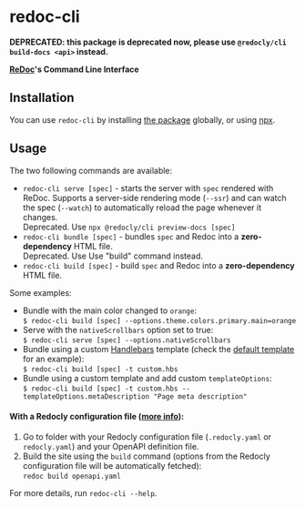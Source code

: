 # redoc-cli

**DEPRECATED: this package is deprecated now, please use `@redocly/cli build-docs <api>` instead.**

**[ReDoc](https://github.com/Redocly/redoc)'s Command Line Interface**

## Installation

You can use `redoc-cli` by installing [the package](https://www.npmjs.com/package/redoc-cli) globally,
or using [npx](https://medium.com/@maybekatz/introducing-npx-an-npm-package-runner-55f7d4bd282b).

## Usage

The two following commands are available:

- `redoc-cli serve [spec]` - starts the server with `spec` rendered with ReDoc.
  Supports a server-side rendering mode (`--ssr`)
  and can watch the spec (`--watch`) to automatically reload the page whenever it changes.\
  Deprecated. Use `npx @redocly/cli preview-docs [spec]`
- `redoc-cli bundle [spec]` - bundles `spec` and Redoc into a **zero-dependency** HTML file.\
  Deprecated. Use Use "build" command instead.
- `redoc-cli build [spec]` - build `spec` and Redoc into a **zero-dependency** HTML file.

Some examples:

- Bundle with the main color changed to `orange`:<br/>
  `$ redoc-cli build [spec] --options.theme.colors.primary.main=orange`
- Serve with the `nativeScrollbars` option set to true:<br/>
  `$ redoc-cli serve [spec] --options.nativeScrollbars`
- Bundle using a custom [Handlebars](https://handlebarsjs.com/) template
  (check the [default template](https://github.com/Redocly/redoc/blob/main/cli/template.hbs) for an example):<br/>
  `$ redoc-cli build [spec] -t custom.hbs`
- Bundle using a custom template and add custom `templateOptions`:<br/>
  `$ redoc-cli build [spec] -t custom.hbs --templateOptions.metaDescription "Page meta description"`

#### With a Redocly configuration file ([more info](https://redocly.com/docs/cli/configuration/#redocly-configuration-file)):

1. Go to folder with your Redocly configuration file (`.redocly.yaml` or `redocly.yaml`) and your OpenAPI definition file.
2. Build the site using the `build` command (options from the Redocly configuration file will be automatically fetched):  
   `redoc build openapi.yaml`

For more details, run `redoc-cli --help`.
